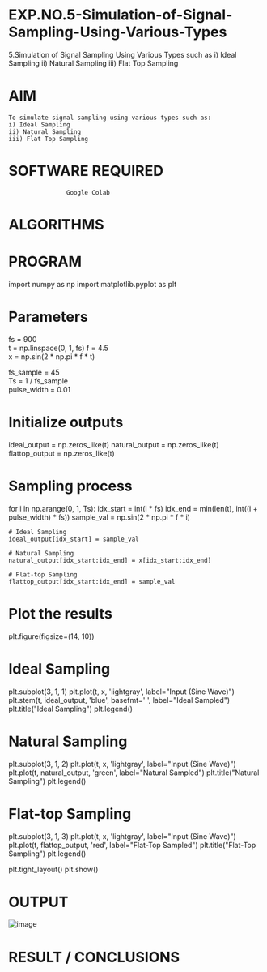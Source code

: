 # EXP.NO.5-Simulation-of-Signal-Sampling-Using-Various-Types
5.Simulation of Signal Sampling Using Various Types such as
    i) Ideal Sampling
    ii) Natural Sampling
    iii) Flat Top Sampling

# AIM
    To simulate signal sampling using various types such as:
    i) Ideal Sampling
    ii) Natural Sampling
    iii) Flat Top Sampling

# SOFTWARE REQUIRED
                    Google Colab

# ALGORITHMS

# PROGRAM
import numpy as np
import matplotlib.pyplot as plt

 # Parameters
fs = 900          
t = np.linspace(0, 1, fs) 
f = 4.5               
x = np.sin(2 * np.pi * f * t)  

fs_sample = 45      
Ts = 1 / fs_sample  
pulse_width = 0.01  

 # Initialize outputs
ideal_output = np.zeros_like(t)
natural_output = np.zeros_like(t)
flattop_output = np.zeros_like(t)

 # Sampling process
for i in np.arange(0, 1, Ts):
    idx_start = int(i * fs)
    idx_end = min(len(t), int((i + pulse_width) * fs))
    sample_val = np.sin(2 * np.pi * f * i)
    
    # Ideal Sampling
    ideal_output[idx_start] = sample_val

    # Natural Sampling
    natural_output[idx_start:idx_end] = x[idx_start:idx_end]

    # Flat-top Sampling
    flattop_output[idx_start:idx_end] = sample_val

 # Plot the results
plt.figure(figsize=(14, 10))

 # Ideal Sampling
plt.subplot(3, 1, 1)
plt.plot(t, x, 'lightgray', label="Input (Sine Wave)")
plt.stem(t, ideal_output, 'blue', basefmt=' ', label="Ideal Sampled")
plt.title("Ideal Sampling")
plt.legend()

 # Natural Sampling
plt.subplot(3, 1, 2)
plt.plot(t, x, 'lightgray', label="Input (Sine Wave)")
plt.plot(t, natural_output, 'green', label="Natural Sampled")
plt.title("Natural Sampling")
plt.legend()

 # Flat-top Sampling
plt.subplot(3, 1, 3)
plt.plot(t, x, 'lightgray', label="Input (Sine Wave)")
plt.plot(t, flattop_output, 'red', label="Flat-Top Sampled")
plt.title("Flat-Top Sampling")
plt.legend()

plt.tight_layout()
plt.show()

# OUTPUT
![image](https://github.com/user-attachments/assets/93befd06-9ae4-4381-b54f-2af23a45894b)

 
# RESULT / CONCLUSIONS

